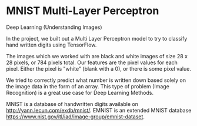 # MNIST Multi-Layer Perceptron
Deep Learning (Understanding Images)

In the project, we built out a Multi Layer Perceptron model to try to classify hand written digits using TensorFlow.

The images which we worked with are black and white images of size 28 x 28 pixels, or 784 pixels total. Our features are the pixel values for each pixel. Either the pixel is "white" (blank with a 0), or there is some pixel value.

We tried to correctly predict what number is written down based solely on the image data in the form of an array. This type of problem (Image Recognition) is a great use case for Deep Learning Methods.


MNIST is a database of handwritten digits available on http://yann.lecun.com/exdb/mnist/. EMNIST is an extended MNIST database https://www.nist.gov/itl/iad/image-group/emnist-dataset.


